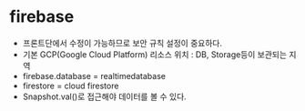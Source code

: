 # firebase
- 프론트단에서 수정이 가능하므로 보안 규칙 설정이 중요하다.
- 기본 GCP(Google Cloud Platform) 리소스 위치 : DB, Storage등이 보관되는 지역
- firebase.database = realtimedatabase
- firestore =  cloud firestore
- Snapshot.val()로 접근해야 데이터를 볼 수 있다.